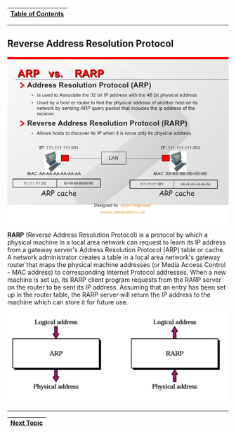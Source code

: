 |[Table of Contents](/00-Table-of-Contents.md)|
|---|

---

## Reverse Address Resolution Protocol

![](/assets/image-14.png)

**RARP** \(Reverse Address Resolution Protocol\) is a protocol by which a physical machine in a local area network can request to learn its IP address from a gateway server's Address Resolution Protocol \(ARP\) table or cache. A network administrator creates a table in a local area network's gateway router that maps the physical machine addresses \(or Media Access Control - MAC address\) to corresponding Internet Protocol addresses. When a new machine is set up, its RARP client program requests from the RARP server on the router to be sent its IP address. Assuming that an entry has been set up in the router table, the RARP server will return the IP address to the machine which can store it for future use.

![](/assets/rarp.PNG)

---

|[Next Topic](/04-osi-layer-2/review.md)|
|---|
